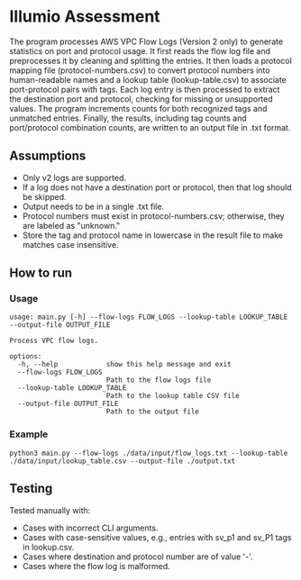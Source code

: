 # Illumio Assessment
The program processes AWS VPC Flow Logs (Version 2 only) to generate statistics on port and protocol usage. It first reads the flow log file and preprocesses it by cleaning and splitting the entries. It then loads a protocol mapping file (protocol-numbers.csv) to convert protocol numbers into human-readable names and a lookup table (lookup-table.csv) to associate port-protocol pairs with tags. Each log entry is then processed to extract the destination port and protocol, checking for missing or unsupported values. The program increments counts for both recognized tags and unmatched entries. Finally, the results, including tag counts and port/protocol combination counts, are written to an output file in .txt format.

## Assumptions
* Only v2 logs are supported.
* If a log does not have a destination port or protocol, then that log should be skipped.
* Output needs to be in a single .txt file.
* Protocol numbers must exist in protocol-numbers.csv; otherwise, they are labeled as "unknown."
* Store the tag and protocol name in lowercase in the result file to make matches case insensitive.

## How to run

### Usage
```
usage: main.py [-h] --flow-logs FLOW_LOGS --lookup-table LOOKUP_TABLE --output-file OUTPUT_FILE

Process VPC flow logs.

options:
  -h, --help            show this help message and exit
  --flow-logs FLOW_LOGS
                        Path to the flow logs file
  --lookup-table LOOKUP_TABLE
                        Path to the lookup table CSV file
  --output-file OUTPUT_FILE
                        Path to the output file
```

### Example
```
python3 main.py --flow-logs ./data/input/flow_logs.txt --lookup-table ./data/input/lookup_table.csv --output-file ./output.txt
```


## Testing
Tested manually with:
* Cases with incorrect CLI arguments.
* Cases with case-sensitive values, e.g., entries with sv_p1 and sv_P1 tags in lookup.csv.
* Cases where destination and protocol number are of value '-'.
* Cases where the flow log is malformed.